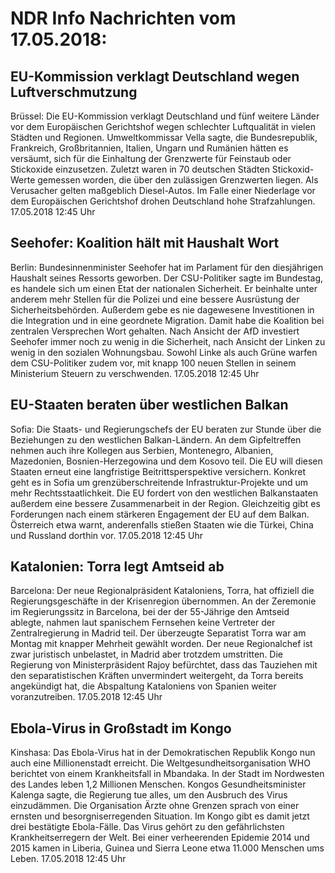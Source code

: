 # NDR Info Nachrichten vom 17.05.2018:


## EU-Kommission verklagt Deutschland wegen Luftverschmutzung
Brüssel: Die EU-Kommission verklagt Deutschland und fünf weitere Länder vor dem Europäischen Gerichtshof wegen schlechter Luftqualität in vielen Städten und Regionen. Umweltkommissar Vella sagte, die Bundesrepublik, Frankreich, Großbritannien, Italien, Ungarn und Rumänien hätten es versäumt, sich für die Einhaltung der Grenzwerte für Feinstaub oder Stickoxide einzusetzen. Zuletzt waren in 70 deutschen  Städten Stickoxid-Werte gemessen worden, die über den zulässigen Grenzwerten liegen. Als Verusacher gelten maßgeblich Diesel-Autos. Im Falle einer Niederlage vor dem Europäischen Gerichtshof drohen Deutschland hohe Strafzahlungen. 17.05.2018 12:45 Uhr 

## Seehofer: Koalition hält mit Haushalt Wort
Berlin:	Bundesinnenminister Seehofer hat im Parlament für den diesjährigen Haushalt seines Ressorts geworben. Der CSU-Politiker sagte im Bundestag, es handele sich um einen Etat der nationalen Sicherheit. Er beinhalte unter anderem mehr Stellen für die Polizei und eine bessere Ausrüstung der Sicherheitsbehörden. Außerdem gebe es nie dagewesene Investitionen in die Integration und in eine geordnete Migration. Damit habe die Koalition bei zentralen Versprechen Wort gehalten. Nach Ansicht der AfD investiert Seehofer immer noch zu wenig in die Sicherheit, nach Ansicht der Linken zu wenig in den sozialen Wohnungsbau. Sowohl Linke als auch Grüne warfen dem CSU-Politiker zudem vor, mit knapp 100 neuen Stellen in seinem Ministerium Steuern zu verschwenden. 17.05.2018 12:45 Uhr 

## EU-Staaten beraten über westlichen Balkan
Sofia: Die Staats- und Regierungschefs der EU beraten zur Stunde über die Beziehungen zu den westlichen Balkan-Ländern. An dem Gipfeltreffen nehmen auch ihre Kollegen aus Serbien, Montenegro, Albanien, Mazedonien, Bosnien-Herzegowina und dem Kosovo teil. Die EU will diesen Staaten erneut eine langfristige Beitrittsperspektive versichern. Konkret geht es in Sofia um grenzüberschreitende Infrastruktur-Projekte und um mehr Rechtsstaatlichkeit. Die EU fordert von den westlichen Balkanstaaten außerdem eine bessere Zusammenarbeit in der Region. Gleichzeitig gibt es Forderungen nach einem stärkeren Engagement der EU auf dem Balkan. Österreich etwa warnt, anderenfalls stießen Staaten wie die Türkei, China und Russland dorthin vor. 17.05.2018 12:45 Uhr 

## Katalonien: Torra legt Amtseid ab
Barcelona: Der neue Regionalpräsident Kataloniens, Torra, hat offiziell die Regierungsgeschäfte in der Krisenregion übernommen. An der Zeremonie im Regierungssitz in Barcelona, bei der der 55-Jährige den Amtseid ablegte, nahmen laut spanischem Fernsehen keine Vertreter der Zentralregierung in Madrid teil. Der überzeugte Separatist Torra war am Montag mit knapper Mehrheit gewählt worden. Der neue Regionalchef ist zwar juristisch unbelastet, in Madrid aber trotzdem umstritten. Die Regierung von Ministerpräsident Rajoy befürchtet, dass das Tauziehen mit den separatistischen Kräften unvermindert weitergeht, da Torra bereits angekündigt hat, die Abspaltung Kataloniens von Spanien weiter voranzutreiben. 17.05.2018 12:45 Uhr 

## Ebola-Virus in Großstadt im Kongo
Kinshasa: Das Ebola-Virus hat in der Demokratischen Republik Kongo nun auch eine Millionenstadt erreicht. Die Weltgesundheitsorganisation WHO berichtet von einem Krankheitsfall in Mbandaka. In der Stadt im Nordwesten des Landes leben 1,2 Millionen Menschen. Kongos Gesundheitsminister Kalenga sagte, die Regierung tue alles, um den Ausbruch des Virus einzudämmen. Die Organisation Ärzte ohne Grenzen sprach von einer ernsten und besorgniserregenden Situation. Im Kongo gibt es damit jetzt drei bestätigte Ebola-Fälle. Das Virus gehört zu den gefährlichsten Krankheitserregern der Welt. Bei einer verheerenden Epidemie 2014 und 2015 kamen in Liberia, Guinea und Sierra Leone etwa 11.000 Menschen ums Leben. 17.05.2018 12:45 Uhr 
